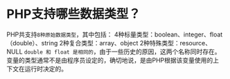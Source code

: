 # PHP支持哪些数据类型？

PHP共支持`8种原始数据类型`，其中包括：
4种标量类型：boolean、integer、float（double）、string
2种复合类型：array、object
2种特殊类型：resource、NULL
`double 和 float 是相同的`，由于一些历史的原因，这两个名称同时存在。
变量的类型通常不是由程序员设定的，确切地说，是由PHP根据该变量使用的上下文在运行时决定的。 